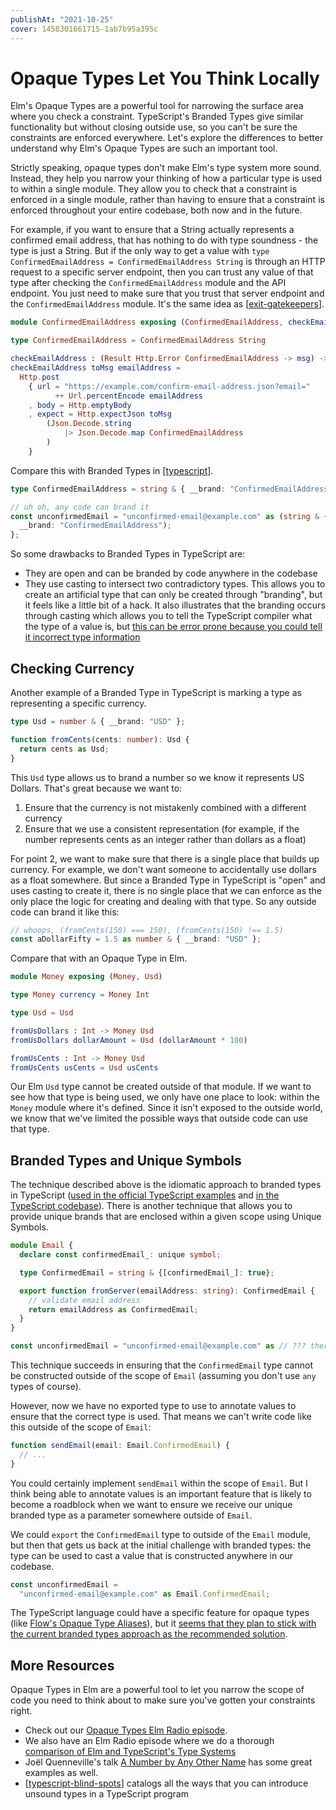 ```yaml
---
publishAt: "2021-10-25"
cover: 1458301661715-1ab7b95a395c
---
```


# Opaque Types Let You Think Locally

Elm's Opaque Types are a powerful tool for narrowing the surface area where you check a constraint. TypeScript's Branded Types give similar functionality but without closing outside use, so you can't be sure the constraints are enforced everywhere. Let's explore the differences to better understand why Elm's Opaque Types are such an important tool.

Strictly speaking, opaque types don't make Elm's type system more sound. Instead, they help you narrow your thinking of how a particular type is used to within a single module. They allow you to check that a constraint is enforced in a single module, rather than having to ensure that a constraint is enforced throughout your entire codebase, both now and in the future.

For example, if you want to ensure that a String actually represents a confirmed email address, that has nothing to do with type soundness - the type is just a String. But if the only way to get a value with `type ConfirmedEmailAddress = ConfirmedEmailAddress String` is through an HTTP request to a specific server endpoint, then you can trust any value of that type after checking the `ConfirmedEmailAddress` module and the API endpoint. You just need to make sure that you trust that server endpoint and the `ConfirmedEmailAddress` module. It's the same idea as [[exit-gatekeepers]].

```elm
module ConfirmedEmailAddress exposing (ConfirmedEmailAddress, checkEmailAddress)

type ConfirmedEmailAddress = ConfirmedEmailAddress String

checkEmailAddress : (Result Http.Error ConfirmedEmailAddress -> msg) -> String -> Cmd msg
checkEmailAddress toMsg emailAddress =
  Http.post
    { url = "https://example.com/confirm-email-address.json?email="
          ++ Url.percentEncode emailAddress
    , body = Http.emptyBody
    , expect = Http.expectJson toMsg
        (Json.Decode.string
            |> Json.Decode.map ConfirmedEmailAddress
        )
    }
```

Compare this with Branded Types in [[typescript]].

```typescript
type ConfirmedEmailAddress = string & { __brand: "ConfirmedEmailAddress" };

// uh oh, any code can brand it
const unconfirmedEmail = "unconfirmed-email@example.com" as (string & {
  __brand: "ConfirmedEmailAddress");
};
```

So some drawbacks to Branded Types in TypeScript are:

- They are open and can be branded by code anywhere in the codebase
- They use casting to intersect two contradictory types. This allows you to create an artificial type that can only be created through "branding", but it feels like a little bit of a hack. It also illustrates that the branding occurs through casting which allows you to tell the TypeScript compiler what the type of a value is, but [this can be error prone because you could tell it incorrect type information](/typescript-blind-spots#casts)

## Checking Currency

Another example of a Branded Type in TypeScript is marking a type as representing a specific currency.

```typescript
type Usd = number & { __brand: "USD" };

function fromCents(cents: number): Usd {
  return cents as Usd;
}
```

This `Usd` type allows us to brand a number so we know it represents US Dollars. That's great because we want to:

1. Ensure that the currency is not mistakenly combined with a different currency
2. Ensure that we use a consistent representation (for example, if the number represents cents as an integer rather than dollars as a float)

For point 2, we want to make sure that there is a single place that builds up currency. For example, we don't want someone to accidentally use dollars as a float somewhere. But since a Branded Type in TypeScript is "open" and uses casting to create it, there is no single place that we can enforce as the only place the logic for creating and dealing with that type. So any outside code can brand it like this:

```typescript
// whoops, (fromCents(150) === 150), (fromCents(150) !== 1.5)
const aDollarFifty = 1.5 as number & { __brand: "USD" };
```

Compare that with an Opaque Type in Elm.

```elm
module Money exposing (Money, Usd)

type Money currency = Money Int

type Usd = Usd

fromUsDollars : Int -> Money Usd
fromUsDollars dollarAmount = Usd (dollarAmount * 100)

fromUsCents : Int -> Money Usd
fromUsCents usCents = Usd usCents
```

Our Elm `Usd` type cannot be created outside of that module. If we want to see how that type is being used, we only have one place to look: within the `Money` module where it's defined. Since it isn't exposed to the outside world, we know that we've limited the possible ways that outside code can use that type.

## Branded Types and Unique Symbols

The technique described above is the idiomatic approach to branded types in TypeScript ([used in the official TypeScript examples](https://www.typescriptlang.org/play#example/nominal-typing) and [in the TypeScript codebase](https://github.com/Microsoft/TypeScript/blob/7b48a182c05ea4dea81bab73ecbbe9e013a79e99/src/compiler/types.ts#L693-L698)). There is another technique that allows you to provide unique brands that are enclosed within a given scope using Unique Symbols.

```typescript
module Email {
  declare const confirmedEmail_: unique symbol;

  type ConfirmedEmail = string & {[confirmedEmail_]: true};

  export function fromServer(emailAddress: string): ConfirmedEmail {
    // validate email address
    return emailAddress as ConfirmedEmail;
  }
}

const unconfirmedEmail = "unconfirmed-email@example.com" as // ??? there's no exported type to use here
```

This technique succeeds in ensuring that the `ConfirmedEmail` type cannot be constructed outside of the scope of `Email` (assuming you don't use `any` types of course).

However, now we have no exported type to use to annotate values to ensure that the correct type is used. That means we can't write code like this outside of the scope of `Email`:

```typescript
function sendEmail(email: Email.ConfirmedEmail) {
  // ...
}
```

You could certainly implement `sendEmail` within the scope of `Email`. But I think being able to annotate values is an important feature that is likely to become a roadblock when we want to ensure we receive our unique branded type as a parameter somewhere outside of `Email`.

We could `export` the `ConfirmedEmail` type to outside of the `Email` module, but then that gets us back at the initial challenge with branded types: the type can be used to cast a value that is constructed anywhere in our codebase.

```typescript
const unconfirmedEmail =
  "unconfirmed-email@example.com" as Email.ConfirmedEmail;
```

The TypeScript language could have a specific feature for opaque types (like [Flow's Opaque Type Aliases](https://flow.org/en/docs/types/opaque-types/)), but it [seems that they plan to stick with the current branded types approach as the recommended solution](https://github.com/microsoft/TypeScript/issues/15807).

## More Resources

Opaque Types in Elm are a powerful tool to let you narrow the scope of code you need to think about to make sure you've gotten your constraints right.

- Check out our [Opaque Types Elm Radio episode](https://elm-radio.com/episode/intro-to-opaque-types).
- We also have an Elm Radio episode where we do a thorough [comparison of Elm and TypeScript's Type Systems](https://elm-radio.com/episode/ts-and-elm-type-systems)
- Joël Quenneville's talk [A Number by Any Other Name](https://www.youtube.com/watch?v=WnTw0z7rD3E) has some great examples as well.
- [[typescript-blind-spots]] catalogs all the ways that you can introduce unsound types in a TypeScript program

[//begin]: # "Autogenerated link references for markdown compatibility"
[exit-gatekeepers]: exit-gatekeepers "Using elm types to prevent logging social security #'s"
[typescript]: typescript "TypeScript"
[typescript-blind-spots]: typescript-blind-spots "TypeScript's Blind Spots"
[//end]: # "Autogenerated link references"
